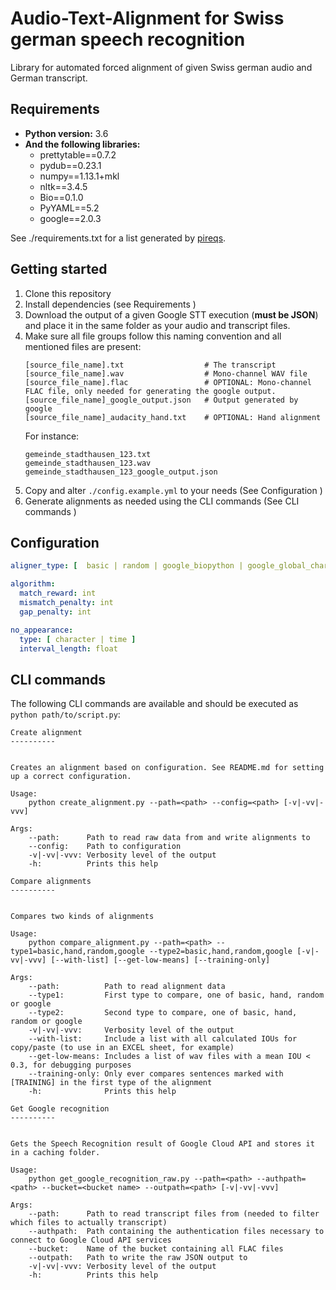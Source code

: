 # Audio-Text-Alignment for Swiss german speech recognition

Library for automated forced alignment of given Swiss german audio and German transcript.

## Requirements

* **Python version:** 3.6
* **And the following libraries:**
    * prettytable==0.7.2
    * pydub==0.23.1
    * numpy==1.13.1+mkl
    * nltk==3.4.5
    * Bio==0.1.0
    * PyYAML==5.2
    * google==2.0.3

See ./requirements.txt for a list generated by [pireqs](https://github.com/bndr/pipreqs).

## Getting started

 1. Clone this repository
 2. Install dependencies (see  Requirements )
 3. Download the output of a given Google STT execution (**must be JSON**) and place it in the same folder as your audio and transcript files.
 4. Make sure all file groups follow this naming convention and all mentioned files are present:
    ```shell script
    [source_file_name].txt                  # The transcript
    [source_file_name].wav                  # Mono-channel WAV file
    [source_file_name].flac                 # OPTIONAL: Mono-channel FLAC file, only needed for generating the google output.
    [source_file_name]_google_output.json   # Output generated by google
    [source_file_name]_audacity_hand.txt    # OPTIONAL: Hand alignment
    ```
    For instance:
    ```shell script
    gemeinde_stadthausen_123.txt
    gemeinde_stadthausen_123.wav
    gemeinde_stadthausen_123_google_output.json
    ```
 5. Copy and alter `./config.example.yml` to your needs (See  Configuration )
 6. Generate alignments as needed using the CLI commands (See  CLI commands )

## Configuration

```yaml
aligner_type: [  basic | random | google_biopython | google_global_character | google_global_word | google_semiglobal_character | google_semiglobal_word | google_local_character | google_local_word ]

algorithm:
  match_reward: int
  mismatch_penalty: int
  gap_penalty: int

no_appearance:
  type: [ character | time ]
  interval_length: float
```

## CLI commands

The following CLI commands are available and should be executed as `python path/to/script.py`:

```
Create alignment
----------


Creates an alignment based on configuration. See README.md for setting up a correct configuration.

Usage:
    python create_alignment.py --path=<path> --config=<path> [-v|-vv|-vvv]

Args:
    --path:      Path to read raw data from and write alignments to
    --config:    Path to configuration
    -v|-vv|-vvv: Verbosity level of the output
    -h:          Prints this help
```

```
Compare alignments
----------


Compares two kinds of alignments

Usage:
    python compare_alignment.py --path=<path> --type1=basic,hand,random,google --type2=basic,hand,random,google [-v|-vv|-vvv] [--with-list] [--get-low-means] [--training-only]

Args:
    --path:          Path to read alignment data
    --type1:         First type to compare, one of basic, hand, random or google
    --type2:         Second type to compare, one of basic, hand, random or google
    -v|-vv|-vvv:     Verbosity level of the output
    --with-list:     Include a list with all calculated IOUs for copy/paste (to use in an EXCEL sheet, for example)
    --get-low-means: Includes a list of wav files with a mean IOU < 0.3, for debugging purposes
    --training-only: Only ever compares sentences marked with [TRAINING] in the first type of the alignment
    -h:              Prints this help
```

```
Get Google recognition
----------


Gets the Speech Recognition result of Google Cloud API and stores it in a caching folder.

Usage:
    python get_google_recognition_raw.py --path=<path> --authpath=<path> --bucket=<bucket name> --outpath=<path> [-v|-vv|-vvv]

Args:
    --path:      Path to read transcript files from (needed to filter which files to actually transcript)
    --authpath:  Path containing the authentication files necessary to connect to Google Cloud API services
    --bucket:    Name of the bucket containing all FLAC files
    --outpath:   Path to write the raw JSON output to
    -v|-vv|-vvv: Verbosity level of the output
    -h:          Prints this help
```